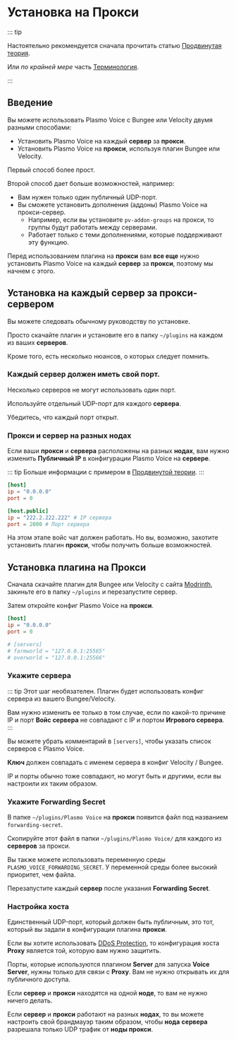 # Установка на Прокси

::: tip

Настоятельно рекомендуется сначала прочитать статью [Продвинутая теория](/ru/docs/server/advanced/).

Или *по крайней мере* часть [Терминология](/ru/docs/server/advanced/#терминология).

:::

## Введение

Вы можете использовать Plasmo Voice с Bungee или Velocity двумя разными способами:

- Установить Plasmo Voice на каждый **сервер** за **прокси**.
- Установить Plasmo Voice на **прокси**, используя плагин Bungee или Velocity.

Первый способ более прост.

Второй способ дает больше возможностей, например:

- Вам нужен только один публичный UDP-порт.
- Вы сможете установить дополнения (аддоны) Plasmo Voice на прокси-сервер.
  - Например, если вы установите `pv-addon-groups` на прокси, то группы будут работать между серверами.
  - Работает только с теми дополнениями, которые поддерживают эту функцию.

Перед использованием плагина на **прокси** вам **все еще** нужно установить Plasmo Voice на каждый **сервер** за **прокси**, поэтому мы начнем с этого.

## Установка на каждый сервер за прокси-сервером

Вы можете следовать обычному руководству по установке.

Просто скачайте плагин и установите его в папку `~/plugins` на каждом из ваших **серверов**.

Кроме того, есть несколько нюансов, о которых следует помнить.

### Каждый сервер должен иметь свой порт.

Несколько серверов не могут использовать один порт.

Используйте отдельный UDP-порт для каждого **сервера**.

Убедитесь, что каждый порт открыт.

### Прокси и сервер на разных нодах

Если ваши **прокси** и **сервера** расположены на разных **нодах**, вам нужно изменить **Публичный IP** в конфигурации Plasmo Voice на **сервере**.

::: tip
Больше информации с примером в [Продвинутой теории](/ru/docs/server/advanced/).
:::

```toml
[host]
ip = "0.0.0.0"
port = 0

[host.public]
ip = "222.2.222.222" # IP сервера
port = 2000 # Порт сервера
```

На этом этапе войс чат должен работать. Но вы, возможно, захотите установить плагин **прокси**, чтобы получить больше возможностей. 

## Установка плагина на Прокси

Сначала скачайте плагин для Bungee или Velocity с сайта [Modrinth](https://modrinth.com/plugin/plasmo-voice/versions), закиньте его в папку `~/plugins` и перезапустите сервер. 

Затем откройте конфиг Plasmo Voice на **прокси**.


```toml
[host]
ip = "0.0.0.0"
port = 0

# [servers]
# farmworld = "127.0.0.1:25565"
# overworld = "127.0.0.1:25566"
```

### Укажите сервера

::: tip
Этот шаг необязателен. Плагин будет использовать конфиг сервера из вашего Bungee/Velocity.

Вам нужно изменить ее только в том случае, если по какой-то причине IP и порт **Войс сервера** не совпадают с IP и портом **Игрового сервера**.
:::

Вы можете убрать комментарий в `[servers]`, чтобы указать список серверов с Plasmo Voice.

**Ключ** должен совпадать с именем сервера в конфиг Velocity / Bungee.

IP и порты обычно тоже совпадают, но могут быть и другими, если вы настроили их таким образом.

### Укажите Forwarding Secret

В папке `~/plugins/Plasmo Voice` на **прокси** появится файл под названием `forwarding-secret`.

Скопируйте этот файл в папки `~/plugins/Plasmo Voice/` для каждого из **серверов** за прокси.

Вы также можете использовать переменную среды `PLASMO_VOICE_FORWARDING_SECRET`. У переменной среды более высокий приоритет, чем файла.

Перезапустите каждый **сервер** после указания **Forwarding Secret**.

### Настройка хоста

Единственный UDP-порт, который должен быть публичным, это тот, который вы задали в конфигурации плагина **прокси**.

Если вы хотите использовать [DDoS Protection](/ru/docs/server/udp-proxy/), то конфигурация хоста **Proxy** является той, которую вам нужно защитить.

Порты, которые используются плагином **Server** для запуска **Voice Server**, нужны только для связи с **Proxy**. Вам не нужно открывать их для публичного доступа.

Если **сервер** и **прокси** находятся на одной **ноде**, то вам не нужно ничего делать.

Если **сервер** и **прокси** работают на разных **нодах**, то вы можете настроить свой брандмауэр таким образом, чтобы **нода** **сервера** разрешала только UDP трафик от **ноды прокси**.
